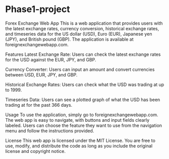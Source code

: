 # Phase1-project
Forex Exchange Web App
This is a web application that provides users with the latest exchange rates, currency conversion, historical exchange rates, and timeseries data for the US dollar (USD), Euro (EUR), Japanese yen (JPY), and British pound (GBP). The application is available at foreignexchangewebapp.com.

Features
Latest Exchange Rate: Users can check the latest exchange rates for the USD against the EUR, JPY, and GBP.

Currency Converter: Users can input an amount and convert currencies between USD, EUR, JPY, and GBP.

Historical Exchange Rates: Users can check what the USD was trading at up to 1999.

Timeseries Data: Users can see a plotted graph of what the USD has been trading at for the past 366 days.

Usage
To use the application, simply go to foreignexchangewebapp.com. The web app is easy to navigate, with buttons and input fields clearly labeled. Users can choose the feature they want to use from the navigation menu and follow the instructions provided.

License
This web app is licensed under the MIT License. You are free to use, modify, and distribute the code as long as you include the original license and copyright notice.







